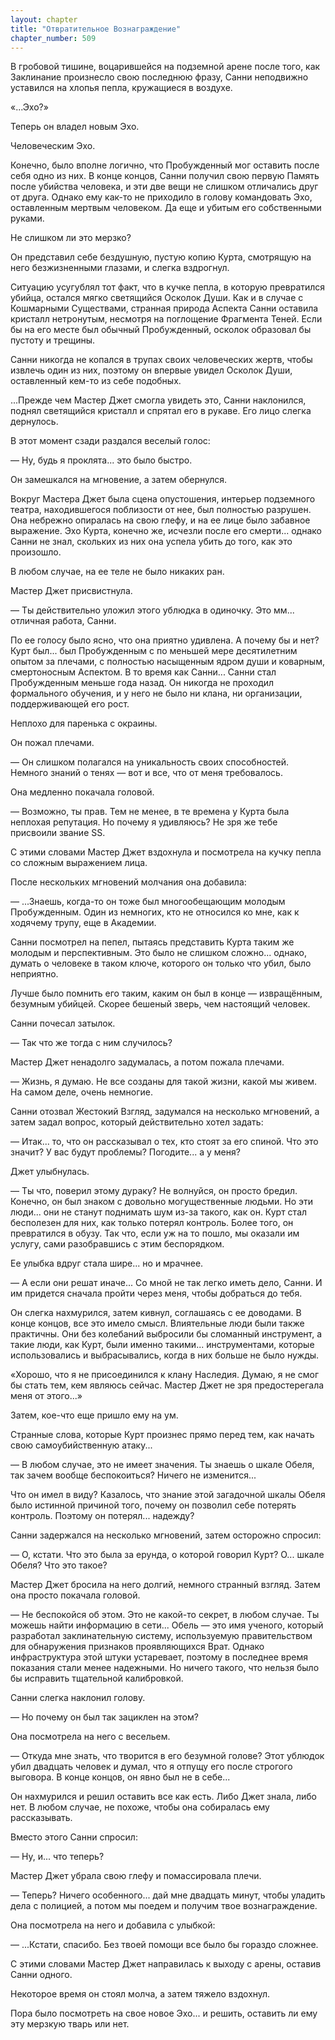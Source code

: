 ```yaml
---
layout: chapter
title: "Отвратительное Вознаграждение"
chapter_number: 509
---
```


В гробовой тишине, воцарившейся на подземной арене после того, как Заклинание произнесло свою последнюю фразу, Санни неподвижно уставился на хлопья пепла, кружащиеся в воздухе.

«...Эхо?»

Теперь он владел новым Эхо.

Человеческим Эхо.

Конечно, было вполне логично, что Пробужденный мог оставить после себя одно из них. В конце концов, Санни получил свою первую Память после убийства человека, и эти две вещи не слишком отличались друг от друга. Однако ему как-то не приходило в голову командовать Эхо, оставленным мертвым человеком. Да еще и убитым его собственными руками.

Не слишком ли это мерзко?

Он представил себе бездушную, пустую копию Курта, смотрящую на него безжизненными глазами, и слегка вздрогнул.

Ситуацию усугублял тот факт, что в кучке пепла, в которую превратился убийца, остался мягко светящийся Осколок Души. Как и в случае с Кошмарными Существами, странная природа Аспекта Санни оставила кристалл нетронутым, несмотря на поглощение Фрагмента Теней. Если бы на его месте был обычный Пробужденный, осколок образовал бы пустоту и трещины.

Санни никогда не копался в трупах своих человеческих жертв, чтобы извлечь один из них, поэтому он впервые увидел Осколок Души, оставленный кем-то из себе подобных.

...Прежде чем Мастер Джет смогла увидеть это, Санни наклонился, поднял светящийся кристалл и спрятал его в рукаве. Его лицо слегка дернулось.

В этот момент сзади раздался веселый голос:

— Ну, будь я проклята... это было быстро.

Он замешкался на мгновение, а затем обернулся.

Вокруг Мастера Джет была сцена опустошения, интерьер подземного театра, находившегося поблизости от нее, был полностью разрушен. Она небрежно опиралась на свою глефу, и на ее лице было забавное выражение. Эхо Курта, конечно же, исчезли после его смерти... однако Санни не знал, скольких из них она успела убить до того, как это произошло.

В любом случае, на ее теле не было никаких ран.

Мастер Джет присвистнула.

— Ты действительно уложил этого ублюдка в одиночку. Это мм... отличная работа, Санни.

По ее голосу было ясно, что она приятно удивлена. А почему бы и нет? Курт был... был Пробужденным с по меньшей мере десятилетним опытом за плечами, с полностью насыщенным ядром души и коварным, смертоносным Аспектом. В то время как Санни... Санни стал Пробужденным меньше года назад. Он никогда не проходил формального обучения, и у него не было ни клана, ни организации, поддерживающей его рост.

Неплохо для паренька с окраины.

Он пожал плечами.

— Он слишком полагался на уникальность своих способностей. Немного знаний о тенях — вот и все, что от меня требовалось.

Она медленно покачала головой.

— Возможно, ты прав. Тем не менее, в те времена у Курта была неплохая репутация. Но почему я удивляюсь? Не зря же тебе присвоили звание SS.

С этими словами Мастер Джет вздохнула и посмотрела на кучку пепла со сложным выражением лица.

После нескольких мгновений молчания она добавила:

— ...Знаешь, когда-то он тоже был многообещающим молодым Пробужденным. Один из немногих, кто не относился ко мне, как к ходячему трупу, еще в Академии.

Санни посмотрел на пепел, пытаясь представить Курта таким же молодым и перспективным. Это было не слишком сложно... однако, думать о человеке в таком ключе, которого он только что убил, было неприятно.

Лучше было помнить его таким, каким он был в конце — извращённым, безумным убийцей. Скорее бешеный зверь, чем настоящий человек.

Санни почесал затылок.

— Так что же тогда с ним случилось?

Мастер Джет ненадолго задумалась, а потом пожала плечами.

— Жизнь, я думаю. Не все созданы для такой жизни, какой мы живем. На самом деле, очень немногие.

Санни отозвал Жестокий Взгляд, задумался на несколько мгновений, а затем задал вопрос, который действительно хотел задать:

— Итак... то, что он рассказывал о тех, кто стоят за его спиной. Что это значит? У вас будут проблемы? Погодите... а у меня?

Джет улыбнулась.

— Ты что, поверил этому дураку? Не волнуйся, он просто бредил. Конечно, он был знаком с довольно могущественные людьми. Но эти люди... они не станут поднимать шум из-за такого, как он. Курт стал бесполезен для них, как только потерял контроль. Более того, он превратился в обузу. Так что, если уж на то пошло, мы оказали им услугу, сами разобравшись с этим беспорядком.

Ее улыбка вдруг стала шире... но и мрачнее.

— А если они решат иначе... Со мной не так легко иметь дело, Санни. И им придется сначала пройти через меня, чтобы добраться до тебя.

Он слегка нахмурился, затем кивнул, соглашаясь с ее доводами. В конце концов, все это имело смысл. Влиятельные люди были также практичны. Они без колебаний выбросили бы сломанный инструмент, а такие люди, как Курт, были именно такими... инструментами, которые использовались и выбрасывались, когда в них больше не было нужды.

«Хорошо, что я не присоединился к клану Наследия. Думаю, я не смог бы стать тем, кем являюсь сейчас. Мастер Джет не зря предостерегала меня от этого...»

Затем, кое-что еще пришло ему на ум.

Странные слова, которые Курт произнес прямо перед тем, как начать свою самоубийственную атаку...

— В любом случае, это не имеет значения. Ты знаешь о шкале Обеля, так зачем вообще беспокоиться? Ничего не изменится...

Что он имел в виду? Казалось, что знание этой загадочной шкалы Обеля было истинной причиной того, почему он позволил себе потерять контроль. Поэтому он потерял... надежду?

Санни задержался на несколько мгновений, затем осторожно спросил:

— О, кстати. Что это была за ерунда, о которой говорил Курт? О... шкале Обеля? Что это такое?

Мастер Джет бросила на него долгий, немного странный взгляд. Затем она просто покачала головой.

— Не беспокойся об этом. Это не какой-то секрет, в любом случае. Ты можешь найти информацию в сети... Обель — это имя ученого, который разработал заклинательную систему, используемую правительством для обнаружения признаков проявляющихся Врат. Однако инфраструктура этой штуки устаревает, поэтому в последнее время показания стали менее надежными. Но ничего такого, что нельзя было бы исправить тщательной калибровкой.

Санни слегка наклонил голову.

— Но почему он был так зациклен на этом?

Она посмотрела на него с весельем.

— Откуда мне знать, что творится в его безумной голове? Этот ублюдок убил двадцать человек и думал, что я отпущу его после строгого выговора. В конце концов, он явно был не в себе...

Он нахмурился и решил оставить все как есть. Либо Джет знала, либо нет. В любом случае, не похоже, чтобы она собиралась ему рассказывать.

Вместо этого Санни спросил:

— Ну, и... что теперь?

Мастер Джет убрала свою глефу и помассировала плечи.

— Теперь? Ничего особенного... дай мне двадцать минут, чтобы уладить дела с полицией, а потом мы поедем и получим твое вознаграждение.

Она посмотрела на него и добавила с улыбкой:

— ...Кстати, спасибо. Без твоей помощи все было бы гораздо сложнее.

С этими словами Мастер Джет направилась к выходу с арены, оставив Санни одного.

Некоторое время он стоял молча, а затем тяжело вздохнул.

Пора было посмотреть на свое новое Эхо... и решить, оставить ли ему эту мерзкую тварь или нет.